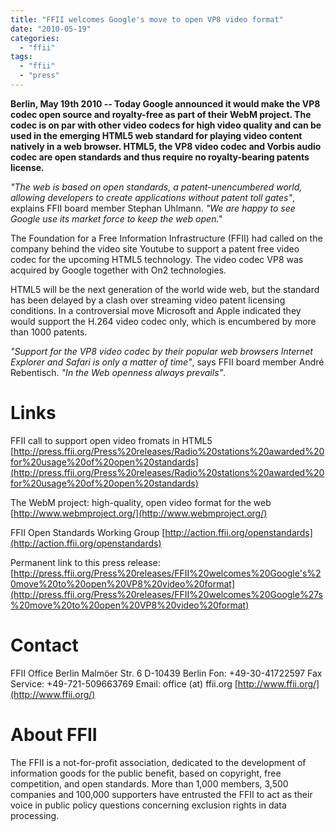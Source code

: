 ```yaml
---
title: "FFII welcomes Google's move to open VP8 video format"
date: "2010-05-19"
categories: 
  - "ffii"
tags: 
  - "ffii"
  - "press"
---
```


**Berlin, May 19th 2010 -- Today Google announced it would make the VP8 codec open source and royalty-free as part of their WebM project. The codec is on par with other video codecs for high video quality and can be used in the emerging HTML5 web standard for playing video content natively in a web browser. HTML5, the VP8 video codec and Vorbis audio codec are open standards and thus require no royalty-bearing patents license.**

_"The web is based on open standards, a patent-unencumbered world, allowing developers to create applications without patent toll gates"_, explains FFII board member Stephan Uhlmann. _"We are happy to see Google use its market force to keep the web open."_

The Foundation for a Free Information Infrastructure (FFII) had called on the company behind the video site Youtube to support a patent free video codec for the upcoming HTML5 technology. The video codec VP8 was acquired by Google together with On2 technologies.

HTML5 will be the next generation of the world wide web, but the standard has been delayed by a clash over streaming video patent licensing conditions. In a controversial move Microsoft and Apple indicated they would support the H.264 video codec only, which is encumbered by more than 1000 patents.

_"Support for the VP8 video codec by their popular web browsers Internet Explorer and Safari is only a matter of time"_, says FFII board member André Rebentisch. _"In the Web openness always prevails"_.

# Links

FFII call to support open video fromats in HTML5 [http://press.ffii.org/Press%20releases/Radio%20stations%20awarded%20for%20usage%20of%20open%20standards](http://press.ffii.org/Press%20releases/Radio%20stations%20awarded%20for%20usage%20of%20open%20standards)

The WebM project: high-quality, open video format for the web [http://www.webmproject.org/](http://www.webmproject.org/)

FFII Open Standards Working Group [http://action.ffii.org/openstandards](http://action.ffii.org/openstandards)

Permanent link to this press release: [http://press.ffii.org/Press%20releases/FFII%20welcomes%20Google's%20move%20to%20open%20VP8%20video%20format](http://press.ffii.org/Press%20releases/FFII%20welcomes%20Google%27s%20move%20to%20open%20VP8%20video%20format)

# Contact

FFII Office Berlin Malmöer Str. 6 D-10439 Berlin Fon: +49-30-41722597 Fax Service: +49-721-509663769 Email: office (at) ffii.org [http://www.ffii.org/](http://www.ffii.org/)

# About FFII

The FFII is a not-for-profit association, dedicated to the development of information goods for the public benefit, based on copyright, free competition, and open standards. More than 1,000 members, 3,500 companies and 100,000 supporters have entrusted the FFII to act as their voice in public policy questions concerning exclusion rights in data processing.
